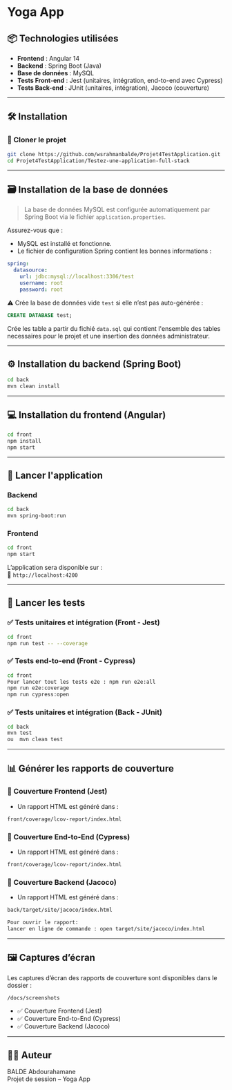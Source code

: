 # Yoga App

## 📦 Technologies utilisées

- **Frontend** : Angular 14
- **Backend** : Spring Boot (Java)
- **Base de données** : MySQL
- **Tests Front-end** : Jest (unitaires, intégration, end-to-end avec Cypress)
- **Tests Back-end** : JUnit (unitaires, intégration), Jacoco (couverture)

---

## 🛠️ Installation

### 📂 Cloner le projet

```bash
git clone https://github.com/wsrahmanbalde/Projet4TestApplication.git
cd Projet4TestApplication/Testez-une-application-full-stack
```

---

## 🗃️ Installation de la base de données

> La base de données MySQL est configurée automatiquement par Spring Boot via le fichier `application.properties`.

Assurez-vous que :
- MySQL est installé et fonctionne.
- Le fichier de configuration Spring contient les bonnes informations :

```yaml
spring:
  datasource:
    url: jdbc:mysql://localhost:3306/test
    username: root
    password: root
```

⚠️ Crée la base de données vide `test` si elle n’est pas auto-générée :
```sql
CREATE DATABASE test;
```
Crée les table a partir du fichié `data.sql` qui contient l'ensemble des tables necessaires pour le projet et une insertion des données administrateur.

---

## ⚙️ Installation du backend (Spring Boot)

```bash
cd back
mvn clean install
```

---

## 💻 Installation du frontend (Angular)

```bash
cd front
npm install
npm start
```

---

## 🚀 Lancer l'application

### Backend

```bash
cd back
mvn spring-boot:run
```

### Frontend

```bash
cd front
npm start
```

L’application sera disponible sur :  
🔗 `http://localhost:4200`

---

## 🧪 Lancer les tests

### ✅ Tests unitaires et intégration (Front - Jest)

```bash
cd front
npm run test -- --coverage
```

### ✅ Tests end-to-end (Front - Cypress)

```bash
cd front
Pour lancer tout les tests e2e : npm run e2e:all
npm run e2e:coverage
npm run cypress:open
```

### ✅ Tests unitaires et intégration (Back - JUnit)

```bash
cd back
mvn test
ou  mvn clean test
```

---

## 📊 Générer les rapports de couverture

### 🧩 Couverture Frontend (Jest)

- Un rapport HTML est généré dans :
```bash
front/coverage/lcov-report/index.html
```

### 🧩 Couverture End-to-End (Cypress)

- Un rapport HTML est généré dans :
```bash
front/coverage/lcov-report/index.html
```

### 🧩 Couverture Backend (Jacoco)

- Un rapport HTML est généré dans :
```bash
back/target/site/jacoco/index.html

Pour ouvrir le rapport: 
lancer en ligne de commande : open target/site/jacoco/index.html

```

---

## 🖼️ Captures d’écran

Les captures d’écran des rapports de couverture sont disponibles dans le dossier :

```bash
/docs/screenshots
```

- ✅ Couverture Frontend (Jest)
- ✅ Couverture End-to-End (Cypress)
- ✅ Couverture Backend (Jacoco)

---

## 👨‍💻 Auteur

BALDE Abdourahamane  
Projet de session – Yoga App
